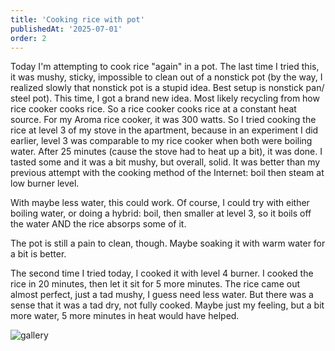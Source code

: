 ```yaml
---
title: 'Cooking rice with pot'
publishedAt: '2025-07-01'
order: 2
---
```

Today I'm attempting to cook rice "again" in a pot. The last time I tried this, it was mushy, sticky, impossible to clean
out of a nonstick pot (by the way, I realized slowly that nonstick pot is a stupid idea. Best setup is nonstick pan/ steel pot).
This time, I got a brand new idea. Most likely recycling from how rice cooker cooks rice. So a rice cooker cooks rice at a
constant heat source. For my Aroma rice cooker, it was 300 watts. So I tried cooking the rice at level 3 of my stove in
the apartment, because in an experiment I did earlier, level 3 was comparable to my rice cooker when both were boiling
water. After 25 minutes (cause the stove had to heat up a bit), it was done. I tasted some and it was a bit mushy, but
overall, solid. It was better than my previous attempt with the cooking method of the Internet: boil then steam at low
burner level.

With maybe less water, this could work. Of course, I could try with either boiling water, or doing a hybrid: boil, then smaller at level 3, so it boils off the water AND the rice absorps some of it. 

The pot is still a pain to clean, though. Maybe soaking it with warm water for a bit is better.

The second time I tried today, I cooked it with level 4 burner. I cooked the rice in 20 minutes, then let it sit
for 5 more minutes. The rice came out almost perfect, just a tad mushy, I guess need less water. But there was a
sense that it was a tad dry, not fully cooked. Maybe just my feeling, but a bit more water, 5 more minutes in heat
would have helped.

![gallery](/images/blog/250701-2/20250701_112055.jpg,/images/blog/250701-2/20250701_192855.jpg)

